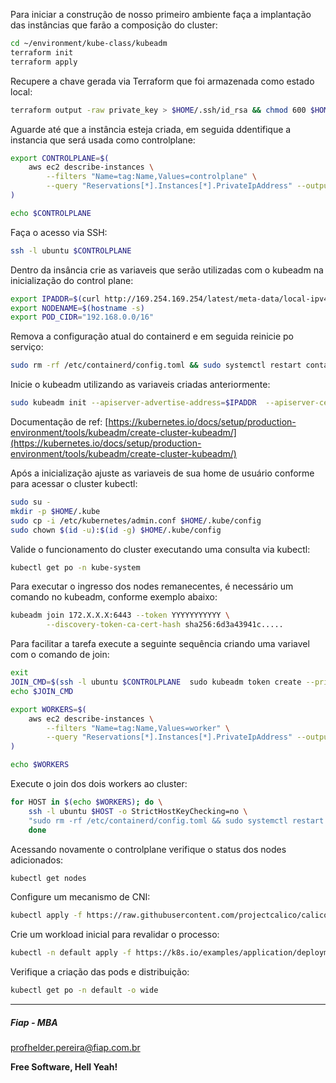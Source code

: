 Para iniciar a construção de nosso primeiro ambiente faça a implantação das instâncias que farão a composição do cluster:

```sh
cd ~/environment/kube-class/kubeadm
terraform init
terraform apply
```

Recupere a chave gerada via Terraform que foi armazenada como estado local:

```sh
terraform output -raw private_key > $HOME/.ssh/id_rsa && chmod 600 $HOME/.ssh/id_rsa
```

Aguarde até que a instância esteja criada, em seguida ddentifique a instancia que será usada como controlplane:
```sh
export CONTROLPLANE=$(
    aws ec2 describe-instances \
        --filters "Name=tag:Name,Values=controlplane" \
        --query "Reservations[*].Instances[*].PrivateIpAddress" --output text
)

echo $CONTROLPLANE
```

Faça o acesso via SSH:

```sh 
ssh -l ubuntu $CONTROLPLANE
```

Dentro da insância crie as variaveis que serão utilizadas com o kubeadm na inicialização do control plane:

```sh
export IPADDR=$(curl http://169.254.169.254/latest/meta-data/local-ipv4)
export NODENAME=$(hostname -s)
export POD_CIDR="192.168.0.0/16"
```

Remova a configuração atual do containerd e em seguida reinicie po serviço:
```sh
sudo rm -rf /etc/containerd/config.toml && sudo systemctl restart containerd
```

Inicie o kubeadm utilizando as variaveis criadas anteriormente:
```sh
sudo kubeadm init --apiserver-advertise-address=$IPADDR  --apiserver-cert-extra-sans=$IPADDR  --pod-network-cidr=$POD_CIDR --node-name $NODENAME --ignore-preflight-errors Swap
```

Documentação de ref: [https://kubernetes.io/docs/setup/production-environment/tools/kubeadm/create-cluster-kubeadm/](https://kubernetes.io/docs/setup/production-environment/tools/kubeadm/create-cluster-kubeadm/)

Após a inicialização ajuste as variaveis de sua home de usuário conforme para acessar o cluster kubectl:
```sh
sudo su -
mkdir -p $HOME/.kube
sudo cp -i /etc/kubernetes/admin.conf $HOME/.kube/config
sudo chown $(id -u):$(id -g) $HOME/.kube/config
```

Valide o funcionamento do cluster executando uma consulta via kubectl:
```sh
kubectl get po -n kube-system
```

Para executar o ingresso dos nodes remanecentes, é necessário um comando no kubeadm, conforme exemplo abaixo:
```sh
kubeadm join 172.X.X.X:6443 --token YYYYYYYYYYY \
        --discovery-token-ca-cert-hash sha256:6d3a43941c..... 
```

Para facilitar a tarefa execute a seguinte sequência criando uma variavel com o comando de join:

```sh
exit
JOIN_CMD=$(ssh -l ubuntu $CONTROLPLANE  sudo kubeadm token create --print-join-command)
echo $JOIN_CMD
```

```sh
export WORKERS=$(
    aws ec2 describe-instances \
        --filters "Name=tag:Name,Values=worker" \
        --query "Reservations[*].Instances[*].PrivateIpAddress" --output text
)

echo $WORKERS
```

Execute o join dos dois workers ao cluster:
```sh
for HOST in $(echo $WORKERS); do \
    ssh -l ubuntu $HOST -o StrictHostKeyChecking=no \
    "sudo rm -rf /etc/containerd/config.toml && sudo systemctl restart containerd && sudo $JOIN_CMD"; \
    done
```

Acessando novamente o controlplane verifique o status dos nodes adicionados:

```sh
kubectl get nodes
```

Configure um mecanismo de CNI:
```sh
kubectl apply -f https://raw.githubusercontent.com/projectcalico/calico/v3.25.0/manifests/calico.yaml
```

Crie um workload inicial para revalidar o processo:
```sh
kubectl -n default apply -f https://k8s.io/examples/application/deployment.yaml
```

Verifique a criação das pods e distribuição:
```sh
kubectl get po -n default -o wide
```

---

##### Fiap - MBA
profhelder.pereira@fiap.com.br

**Free Software, Hell Yeah!**